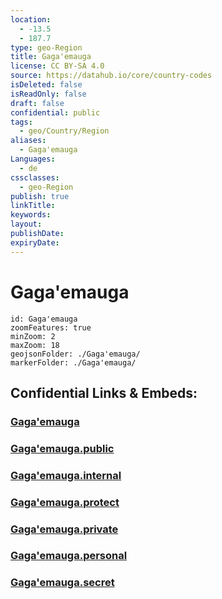 ```yaml
---
location:
  - -13.5
  - 187.7
type: geo-Region
title: Gaga'emauga
license: CC BY-SA 4.0
source: https://datahub.io/core/country-codes
isDeleted: false
isReadOnly: false
draft: false
confidential: public
tags:
  - geo/Country/Region
aliases:
  - Gaga'emauga
Languages:
  - de
cssclasses:
  - geo-Region
publish: true
linkTitle:
keywords:
layout:
publishDate:
expiryDate:
---
```


# Gaga'emauga

```leaflet
id: Gaga'emauga
zoomFeatures: true 
minZoom: 2 
maxZoom: 18
geojsonFolder: ./Gaga'emauga/
markerFolder: ./Gaga'emauga/
```


## Confidential Links & Embeds: 

### [Gaga'emauga](/_Standards/Earth/Continent/Oceania/Polynesia/Samoa/Districts~Samoa/Gaga'emauga.md) 

### [Gaga'emauga.public](/_public/Earth/Continent/Oceania/Polynesia/Samoa/Districts~Samoa/Gaga'emauga.public.md) 

### [Gaga'emauga.internal](/_internal/Earth/Continent/Oceania/Polynesia/Samoa/Districts~Samoa/Gaga'emauga.internal.md) 

### [Gaga'emauga.protect](/_protect/Earth/Continent/Oceania/Polynesia/Samoa/Districts~Samoa/Gaga'emauga.protect.md) 

### [Gaga'emauga.private](/_private/Earth/Continent/Oceania/Polynesia/Samoa/Districts~Samoa/Gaga'emauga.private.md) 

### [Gaga'emauga.personal](/_personal/Earth/Continent/Oceania/Polynesia/Samoa/Districts~Samoa/Gaga'emauga.personal.md) 

### [Gaga'emauga.secret](/_secret/Earth/Continent/Oceania/Polynesia/Samoa/Districts~Samoa/Gaga'emauga.secret.md)

